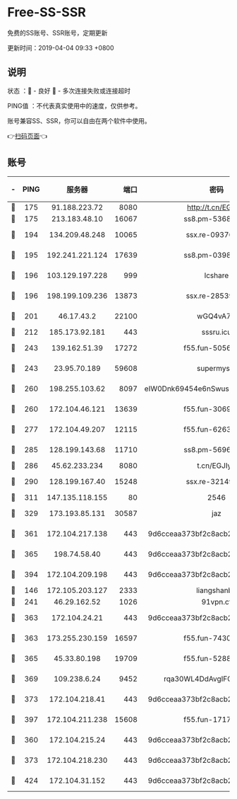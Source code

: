 # Free-SS-SSR

免费的SS账号、SSR账号，定期更新

更新时间：2019-04-04 09:33 +0800

## 说明

状态     ：🙂 - 良好 🙁 - 多次连接失败或连接超时

PING值   ：不代表真实使用中的速度，仅供参考。

账号兼容SS、SSR，你可以自由在两个软件中使用。

👉[扫码页面](https://liesauer.github.io/Free-SS-SSR/)👈

## 账号

|-|PING|服务器|端口|密码|加密方式|区域|
|:----:|:----:|:-----:|-----:|:----:|:----:|:----:|
|🙂|175|91.188.223.72|8080|http://t.cn/EGJIyrl|rc4-md5|RU|
|🙂|175|213.183.48.10|16067|ss8.pm-53686627|rc4-md5|RU|
|🙂|194|134.209.48.248|10065|ssx.re-09376526|aes-256-cfb|US|
|🙂|195|192.241.221.124|17639|ss8.pm-03987287|aes-256-cfb|US|
|🙂|196|103.129.197.228|999|lcshare|aes-256-cfb|US|
|🙂|196|198.199.109.236|13873|ssx.re-28539881|aes-256-cfb|US|
|🙂|201|46.17.43.2|22100|wGQ4vA7D|aes-256-gcm|RU|
|🙂|212|185.173.92.181|443|sssru.icu|rc4-md5|RU|
|🙂|243|139.162.51.39|17272|f55.fun-50565009|aes-256-cfb|SG|
|🙂|243|23.95.70.189|59608|supermyssr|chacha20-ietf|US|
|🙂|260|198.255.103.62|8097|eIW0Dnk69454e6nSwuspv9DmS201tQ0D|aes-256-cfb|US|
|🙂|260|172.104.46.121|13639|f55.fun-30697480|aes-256-cfb|SG|
|🙂|277|172.104.49.207|12115|f55.fun-62631366|aes-256-cfb|SG|
|🙂|285|128.199.143.68|11710|ss8.pm-56960881|aes-256-cfb|SG|
|🙂|286|45.62.233.234|8080|t.cn/EGJIyrl|rc4-md5|CA|
|🙂|290|128.199.167.40|15248|ssx.re-32149746|aes-256-cfb|SG|
|🙂|311|147.135.118.155|80|2546|chacha20|US|
|🙂|329|173.193.85.131|30587|jaz|aes-256-cfb|US|
|🙂|361|172.104.217.138|443|9d6cceaa373bf2c8acb22e60b6a58be6|aes-256-cfb|US|
|🙂|365|198.74.58.40|443|9d6cceaa373bf2c8acb22e60b6a58be6|aes-256-cfb|US|
|🙂|394|172.104.209.198|443|9d6cceaa373bf2c8acb22e60b6a58be6|aes-256-cfb|US|
|🙂|146|172.105.203.127|2333|liangshanbo|chacha20|JP|
|🙂|241|46.29.162.52|1026|91vpn.cf|rc4-md5|RU|
|🙂|363|172.104.24.21|443|9d6cceaa373bf2c8acb22e60b6a58be6|aes-256-cfb|US|
|🙂|363|173.255.230.159|16597|f55.fun-74305924|aes-256-cfb|US|
|🙂|365|45.33.80.198|19709|f55.fun-52889457|aes-256-cfb|US|
|🙂|369|109.238.6.24|9452|rqa30WL4DdAvgIFG6Fs3znzTa|aes-256-cfb|FR|
|🙂|373|172.104.218.41|443|9d6cceaa373bf2c8acb22e60b6a58be6|aes-256-cfb|US|
|🙂|397|172.104.211.238|15608|f55.fun-17178524|aes-256-cfb|US|
|🙁|360|172.104.215.24|443|9d6cceaa373bf2c8acb22e60b6a58be6|aes-256-cfb|US|
|🙁|373|172.104.218.230|443|9d6cceaa373bf2c8acb22e60b6a58be6|aes-256-cfb|US|
|🙁|424|172.104.31.152|443|9d6cceaa373bf2c8acb22e60b6a58be6|aes-256-cfb|US|
